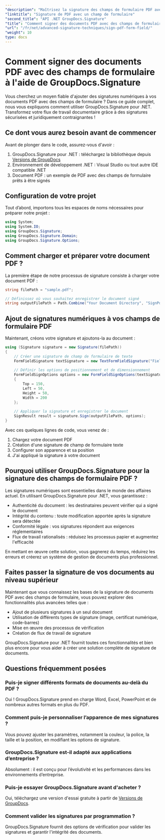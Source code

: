 ```yaml
---
"description": "Maîtrisez la signature des champs de formulaire PDF avec GroupDocs.Signature pour .NET. Créez des signatures numériques sécurisées et juridiquement contraignantes grâce à ce tutoriel étape par étape."
"linktitle": "Signature de PDF avec un champ de formulaire"
"second_title": "API .NET GroupDocs.Signature"
"title": "Comment signer des documents PDF avec des champs de formulaire dans .NET"
"url": "/fr/net/advanced-signature-techniques/sign-pdf-form-field/"
"weight": 10
type: docs
---
```

# Comment signer des documents PDF avec des champs de formulaire à l'aide de GroupDocs.Signature

Vous cherchez un moyen fiable d'ajouter des signatures numériques à vos documents PDF avec des champs de formulaire ? Dans ce guide complet, nous vous expliquons comment utiliser GroupDocs.Signature pour .NET. Transformez votre flux de travail documentaire grâce à des signatures sécurisées et juridiquement contraignantes !

## Ce dont vous aurez besoin avant de commencer

Avant de plonger dans le code, assurez-vous d'avoir :

1. GroupDocs.Signature pour .NET : téléchargez la bibliothèque depuis [Versions de GroupDocs](https://releases.groupdocs.com/signature/net/)
2. Environnement de développement .NET : Visual Studio ou tout autre IDE compatible .NET
3. Document PDF : un exemple de PDF avec des champs de formulaire prêts à être signés

## Configuration de votre projet

Tout d’abord, importons tous les espaces de noms nécessaires pour préparer notre projet :

```csharp
using System;
using System.IO;
using GroupDocs.Signature;
using GroupDocs.Signature.Domain;
using GroupDocs.Signature.Options;
```

## Comment charger et préparer votre document PDF ?

La première étape de notre processus de signature consiste à charger votre document PDF :

```csharp
string filePath = "sample.pdf";

// Définissez où vous souhaitez enregistrer le document signé
string outputFilePath = Path.Combine("Your Document Directory", "SignPdfWithFormField", "SignedWithFormField.pdf");
```

## Ajout de signatures numériques à vos champs de formulaire PDF

Maintenant, créons votre signature et ajoutons-la au document :

```csharp
using (Signature signature = new Signature(filePath))
{
    // Créer une signature de champ de formulaire de texte
    FormFieldSignature textSignature = new TextFormFieldSignature("FieldText", "Value1");
    
    // Définir les options de positionnement et de dimensionnement
    FormFieldSignOptions options = new FormFieldSignOptions(textSignature)
    {
        Top = 150,
        Left = 50,
        Height = 50,
        Width = 200
    };
    
    // Appliquer la signature et enregistrer le document
    SignResult result = signature.Sign(outputFilePath, options);
}
```

Avec ces quelques lignes de code, vous venez de :
1. Chargez votre document PDF
2. Création d'une signature de champ de formulaire texte
3. Configurer son apparence et sa position
4. J'ai appliqué la signature à votre document

## Pourquoi utiliser GroupDocs.Signature pour la signature des champs de formulaire PDF ?

Les signatures numériques sont essentielles dans le monde des affaires actuel. En utilisant GroupDocs.Signature pour .NET, vous garantissez :

- Authenticité du document : les destinataires peuvent vérifier qui a signé le document
- Intégrité du contenu : toute modification apportée après la signature sera détectée
- Conformité légale : vos signatures répondent aux exigences réglementaires
- Flux de travail rationalisés : réduisez les processus papier et augmentez l'efficacité

En mettant en œuvre cette solution, vous gagnerez du temps, réduirez les erreurs et créerez un système de gestion de documents plus professionnel.

## Faites passer la signature de vos documents au niveau supérieur

Maintenant que vous connaissez les bases de la signature de documents PDF avec des champs de formulaire, vous pouvez explorer des fonctionnalités plus avancées telles que :

- Ajout de plusieurs signatures à un seul document
- Utilisation de différents types de signature (image, certificat numérique, code-barres)
- Mise en œuvre des processus de vérification
- Création de flux de travail de signature

GroupDocs.Signature pour .NET fournit toutes ces fonctionnalités et bien plus encore pour vous aider à créer une solution complète de signature de documents.

## Questions fréquemment posées

### Puis-je signer différents formats de documents au-delà du PDF ?
Oui ! GroupDocs.Signature prend en charge Word, Excel, PowerPoint et de nombreux autres formats en plus du PDF.

### Comment puis-je personnaliser l’apparence de mes signatures ?
Vous pouvez ajuster les paramètres, notamment la couleur, la police, la taille et la position, en modifiant les options de signature.

### GroupDocs.Signature est-il adapté aux applications d’entreprise ?
Absolument : il est conçu pour l’évolutivité et les performances dans les environnements d’entreprise.

### Puis-je essayer GroupDocs.Signature avant d'acheter ?
Oui, téléchargez une version d'essai gratuite à partir de [Versions de GroupDocs](https://releases.groupdocs.com/).

### Comment valider les signatures par programmation ?
GroupDocs.Signature fournit des options de vérification pour valider les signatures et garantir l'intégrité des documents.